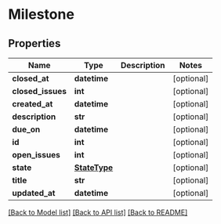 # Milestone

## Properties
Name | Type | Description | Notes
------------ | ------------- | ------------- | -------------
**closed_at** | **datetime** |  | [optional] 
**closed_issues** | **int** |  | [optional] 
**created_at** | **datetime** |  | [optional] 
**description** | **str** |  | [optional] 
**due_on** | **datetime** |  | [optional] 
**id** | **int** |  | [optional] 
**open_issues** | **int** |  | [optional] 
**state** | [**StateType**](StateType.md) |  | [optional] 
**title** | **str** |  | [optional] 
**updated_at** | **datetime** |  | [optional] 

[[Back to Model list]](../gitea/docs/README.md#documentation-for-models) [[Back to API list]](../gitea/docs/README.md#documentation-for-api-endpoints) [[Back to README]](../gitea/docs/README.md)

